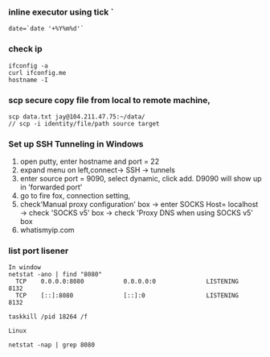 ### inline executor using tick ` 
```
date=`date '+%Y%m%d'` 
```

### check ip
```
ifconfig -a
curl ifconfig.me
hostname -I
```
### scp secure copy file from local to remote machine,
```
scp data.txt jay@104.211.47.75:~/data/
// scp -i identity/file/path source target
```
### Set up SSH Tunneling in Windows
1. open putty, enter hostname and port = 22
2. expand menu on left,connect-> SSH -> tunnels 
3. enter source port = 9090, select dynamic, click add.  D9090 will show up in 'forwarded port'
4. go to fire fox, connection setting, 
5. check'Manual proxy configuration' box -> enter SOCKS Host= localhost -> check 'SOCKS v5' box -> check 'Proxy DNS when using SOCKS v5' box
6. whatismyip.com

### list port lisener 
```
In window 
netstat -ano | find "8080"
  TCP    0.0.0.0:8080           0.0.0.0:0              LISTENING       8132
  TCP    [::]:8080              [::]:0                 LISTENING       8132

taskkill /pid 18264 /f

Linux

netstat -nap | grep 8080

```
